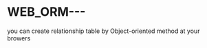 WEB_ORM---
==========

you  can  create    relationship   table  by   Object-oriented  method    at   your    browers
